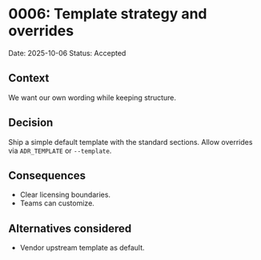 
# 0006: Template strategy and overrides

Date: 2025-10-06
Status: Accepted

## Context

We want our own wording while keeping structure.

## Decision

Ship a simple default template with the standard sections. Allow overrides via `ADR_TEMPLATE` or `--template`.

## Consequences

* Clear licensing boundaries.
* Teams can customize.

## Alternatives considered

* Vendor upstream template as default.
